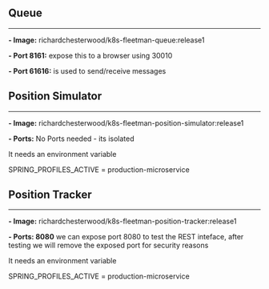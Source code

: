 ## Queue
--------
**- Image:** richardchesterwood/k8s-fleetman-queue:release1

**- Port 8161:** expose this to a browser using 30010

**- Port 61616:** is used to send/receive messages
<br />

## Position Simulator
----------
**- Image:** richardchesterwood/k8s-fleetman-position-simulator:release1

**- Ports:** No Ports needed - its isolated

It needs an environment variable

SPRING_PROFILES_ACTIVE = production-microservice

## Position Tracker
----------
**- Image:** richardchesterwood/k8s-fleetman-position-tracker:release1

**- Ports: 8080** we can expose port 8080 to test the REST inteface, after testing we will remove the exposed port for security reasons

It needs an environment variable

SPRING_PROFILES_ACTIVE = production-microservice